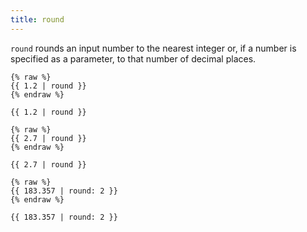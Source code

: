 ```yaml
---
title: round
---
```


`round` rounds an input number to the nearest integer or, if a number is specified as a parameter, to that number of decimal places.

```liquid
{% raw %}
{{ 1.2 | round }}
{% endraw %}
```

```text
{{ 1.2 | round }}
```

```liquid
{% raw %}
{{ 2.7 | round }}
{% endraw %}
```

```text
{{ 2.7 | round }}
```

```liquid
{% raw %}
{{ 183.357 | round: 2 }}
{% endraw %}
```

```text
{{ 183.357 | round: 2 }}
```
